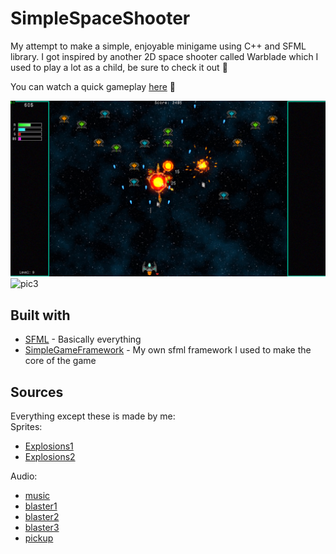 # SimpleSpaceShooter
My attempt to make a simple, enjoyable minigame using C++ and SFML library. I got inspired by another 2D space
shooter called Warblade which I used to play a lot as a child, be sure to check it out :space_invader:

You can watch a quick gameplay [here](https://youtu.be/ys475QWXbcY) :poop:

![pic1](res/github/pic2.png)          
![pic3](res/github/lvlEditingDemo.gif)

## Built with
* [SFML](https://www.sfml-dev.org/) - Basically everything
* [SimpleGameFramework](https://github.com/boavenn/SimpleGameFramework) - My own sfml framework I used to make the core of the game

## Sources
Everything except these is made by me:\
Sprites:
* [Explosions1](https://sinestesia.itch.io/2d-explosions-animations)
* [Explosions2](https://sinestesia.itch.io/free-2d-explosion-animations-2)

Audio:
* [music](https://gooseninja.itch.io/space-music-pack)
* [blaster1](https://freesound.org/people/Theogobbo/sounds/397473/)
* [blaster2](https://freesound.org/people/MikeE63/sounds/466867/)
* [blaster3](https://freesound.org/people/MikeE63/sounds/466868/)
* [pickup](https://freesound.org/people/Scrampunk/sounds/345297/)
